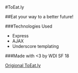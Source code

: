 #ToEat.ly

##Eat your way to a better future!

###Technologies Used

* Express
* AJAX
* Underscore templating

###Made with <3 by WDI SF 18

[Origional ToEat.ly](https://github.com/sf-wdi-18/ToEat.ly)